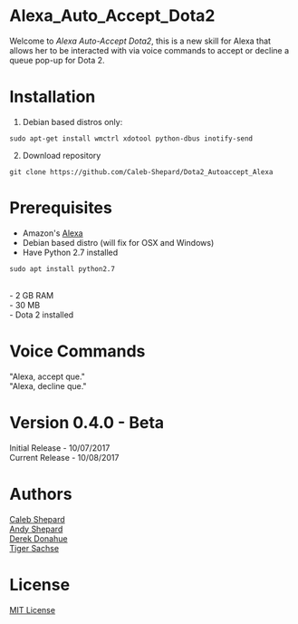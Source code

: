 # Alexa_Auto_Accept_Dota2
Welcome to *Alexa Auto-Accept Dota2*, this is a new skill for Alexa that allows her to be interacted with via voice commands to accept or decline a queue pop-up for Dota 2. <br />

# Installation
1) Debian based distros only:
```
sudo apt-get install wmctrl xdotool python-dbus inotify-send
```
2) Download repository
```
git clone https://github.com/Caleb-Shepard/Dota2_Autoaccept_Alexa
```



# Prerequisites
- Amazon's [Alexa](https://www.amazon.com/b/?ie=UTF8&node=9818047011&tag=mh0b-20&hvadid=77721756043382&hvqmt=e&hvbmt=be&hvdev=c&ref=pd_sl_iwlt1gvek_e) <br />
- Debian based distro (will fix for OSX and Windows) <br />
- Have Python 2.7 installed
```
sudo apt install python2.7
```
<br />
- 2 GB RAM <br />
- 30 MB  <br />
- Dota 2 installed  <br />

# Voice Commands
"Alexa, accept que." <br />
"Alexa, decline que."

# Version 0.4.0 - Beta
Initial Release - 10/07/2017 <br />
Current Release - 10/08/2017

# Authors
[Caleb Shepard](https://github.com/Caleb-Shepard) <br />
[Andy Shepard](https://github.com/Andrew-Shepard) <br />
[Derek Donahue](https://www.facebook.com/derek.donahue.94) <br />
[Tiger Sachse](https://github.com/tgsachse)

# License
[MIT License](LICENSE)
